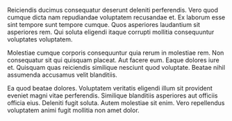 Reiciendis ducimus consequatur deserunt deleniti perferendis. Vero quod cumque dicta nam repudiandae voluptatem recusandae et. Ex laborum esse sint tempore sunt tempore cumque. Quos asperiores laudantium sit asperiores rem. Qui soluta eligendi itaque corrupti mollitia consequuntur voluptates voluptatem.
 Molestiae cumque corporis consequuntur quia rerum in molestiae rem. Non consequatur sit qui quisquam placeat. Aut facere eum. Eaque dolores iure et. Quisquam quas reiciendis similique nesciunt quod voluptate. Beatae nihil assumenda accusamus velit blanditiis.
 Ea quod beatae dolores. Voluptatem veritatis eligendi illum sit provident eveniet magni vitae perferendis. Similique blanditiis asperiores aut officiis officia eius. Deleniti fugit soluta. Autem molestiae sit enim. Vero repellendus voluptatem animi fugit mollitia non amet dolor.
